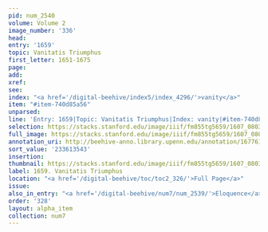 ```yaml
---
pid: num_2540
volume: Volume 2
image_number: '336'
head:
entry: '1659'
topic: Vanitatis Triumphus
first_letter: 1651-1675
page:
add:
xref:
see:
index: "<a href='/digital-beehive/index5/index_4296/'>vanity</a>"
item: "#item-740d85a56"
unparsed:
line: 'Entry: 1659|Topic: Vanitatis Triumphus|Index: vanity|#item-740d85a56'
selection: https://stacks.stanford.edu/image/iiif/fm855tg5659/1607_0803/881,3543,2873,418/full/0/default.jpg
full_image: https://stacks.stanford.edu/image/iiif/fm855tg5659/1607_0803/full/full/0/default.jpg
annotation_uri: http://beehive-anno.library.upenn.edu/annotation/1677611309585
sort_value: '233613543'
insertion:
thumbnail: https://stacks.stanford.edu/image/iiif/fm855tg5659/1607_0803/881,3543,600,180/250,/0/default.jpg
label: 1659. Vanitatis Triumphus
location: "<a href='/digital-beehive/toc/toc2_326/'>Full Page</a>"
issue:
also_in_entry: "<a href='/digital-beehive/num7/num_2539/'>Eloquence</a>"
order: '328'
layout: alpha_item
collection: num7
---
```

